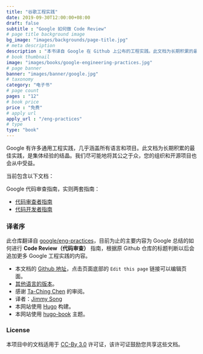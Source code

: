 ```yaml
---
title: "谷歌工程实践"
date: 2019-09-30T12:00:00+08:00
draft: false
subtitle : "Google 如何做 Code Review"
# page title background image
bg_image: "images/backgrounds/page-title.jpg"
# meta description
description : "本书译自 Google 在 Github 上公布的工程实践。此文档为长期积累的最佳实践，是集体经验的结晶。"
# book thumbnail
image: "images/books/google-engineering-practices.jpg"
# page banner
banner: "images/banner/google.jpg"
# taxonomy
category: "电子书"
# page count
pages : "12"
# book price
price : "免费"
# apply url
apply_url : "/eng-practices"
# type
type: "book"
---
```


Google 有许多通用工程实践，几乎涵盖所有语言和项目。此文档为长期积累的最佳实践，是集体经验的结晶。我们尽可能地将其公之于众，您的组织和开源项目也会从中受益。

当前包含以下文档：

Google 代码审查指南，实则两套指南：

- [代码审查者指南](https://jimmysong.io/eng-practices/docs/review/reviewer)
- [代码开发者指南](https://jimmysong.io/eng-practices/docs/review/developer)

### 译者序

此仓库翻译自 [google/eng-practices](https://github.com/google/eng-practices)，目前为止的主要内容为 Google 总结的如何进行 **Code Review（代码审查）** 指南，根据原 Github 仓库的标题判断以后会追加更多 Google 工程实践的内容。

- 本文档的 [Github 地址](https://github.com/rootsongjc/eng-practices)，点击页面底部的 `Edit this page` 链接可以编辑页面。
- [其他语言的版本](https://github.com/eng-practices/eng-practices)。
- 感谢 [Ta-Ching Chen](https://github.com/life1347) 的审阅。
- 译者：[Jimmy Song](https://jimmysong.io/)
- 本网站使用 [Hugo](https://gohugo.io/) 构建。
- 本网站使用 [hugo-book](https://github.com/alex-shpak/hugo-book) 主题。

### License

本项目中的文档适用于 [CC-By 3.0](https://creativecommons.org/licenses/by/3.0/) 许可证，该许可证鼓励您共享这些文档。

